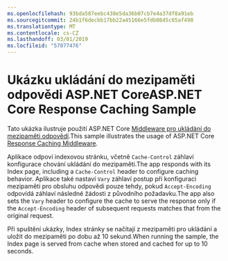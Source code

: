 ```yaml
---
ms.openlocfilehash: 93bda587eebc438e5da36b07cb7e4a37df8a91eb
ms.sourcegitcommit: 24b1f6decbb17bb22a45166e5fdb0845c65af498
ms.translationtype: MT
ms.contentlocale: cs-CZ
ms.lasthandoff: 03/01/2019
ms.locfileid: "57077476"
---
```

# <a name="aspnet-core-response-caching-sample"></a><span data-ttu-id="76bea-101">Ukázku ukládání do mezipaměti odpovědi ASP.NET Core</span><span class="sxs-lookup"><span data-stu-id="76bea-101">ASP.NET Core Response Caching Sample</span></span>

<span data-ttu-id="76bea-102">Tato ukázka ilustruje použití ASP.NET Core [Middleware pro ukládání do mezipaměti odpovědí](https://docs.microsoft.com/aspnet/core/performance/caching/middleware).</span><span class="sxs-lookup"><span data-stu-id="76bea-102">This sample illustrates the usage of ASP.NET Core [Response Caching Middleware](https://docs.microsoft.com/aspnet/core/performance/caching/middleware).</span></span>

<span data-ttu-id="76bea-103">Aplikace odpoví indexovou stránku, včetně `Cache-Control` záhlaví konfigurace chování ukládání do mezipaměti.</span><span class="sxs-lookup"><span data-stu-id="76bea-103">The app responds with its Index page, including a `Cache-Control` header to configure caching behavior.</span></span> <span data-ttu-id="76bea-104">Aplikace také nastaví `Vary` záhlaví postup při konfiguraci mezipaměti pro obsluhu odpovědi pouze tehdy, pokud `Accept-Encoding` odpovídá záhlaví následné žádosti z původního požadavku.</span><span class="sxs-lookup"><span data-stu-id="76bea-104">The app also sets the `Vary` header to configure the cache to serve the response only if the `Accept-Encoding` header of subsequent requests matches that from the original request.</span></span>

<span data-ttu-id="76bea-105">Při spuštění ukázky, Index stránky se načítají z mezipaměti pro ukládání a uložit do mezipaměti po dobu až 10 sekund.</span><span class="sxs-lookup"><span data-stu-id="76bea-105">When running the sample, the Index page is served from cache when stored and cached for up to 10 seconds.</span></span>
